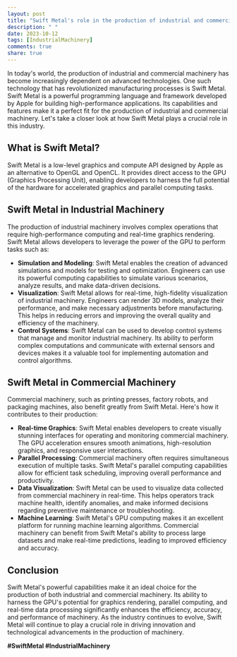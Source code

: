 ```yaml
---
layout: post
title: "Swift Metal's role in the production of industrial and commercial machinery"
description: " "
date: 2023-10-12
tags: [IndustrialMachinery]
comments: true
share: true
---
```


In today's world, the production of industrial and commercial machinery has become increasingly dependent on advanced technologies. One such technology that has revolutionized manufacturing processes is Swift Metal. Swift Metal is a powerful programming language and framework developed by Apple for building high-performance applications. Its capabilities and features make it a perfect fit for the production of industrial and commercial machinery. Let's take a closer look at how Swift Metal plays a crucial role in this industry.

## What is Swift Metal?

Swift Metal is a low-level graphics and compute API designed by Apple as an alternative to OpenGL and OpenCL. It provides direct access to the GPU (Graphics Processing Unit), enabling developers to harness the full potential of the hardware for accelerated graphics and parallel computing tasks.

## Swift Metal in Industrial Machinery

The production of industrial machinery involves complex operations that require high-performance computing and real-time graphics rendering. Swift Metal allows developers to leverage the power of the GPU to perform tasks such as:

- **Simulation and Modeling**: Swift Metal enables the creation of advanced simulations and models for testing and optimization. Engineers can use its powerful computing capabilities to simulate various scenarios, analyze results, and make data-driven decisions.
- **Visualization**: Swift Metal allows for real-time, high-fidelity visualization of industrial machinery. Engineers can render 3D models, analyze their performance, and make necessary adjustments before manufacturing. This helps in reducing errors and improving the overall quality and efficiency of the machinery.
- **Control Systems**: Swift Metal can be used to develop control systems that manage and monitor industrial machinery. Its ability to perform complex computations and communicate with external sensors and devices makes it a valuable tool for implementing automation and control algorithms.

## Swift Metal in Commercial Machinery

Commercial machinery, such as printing presses, factory robots, and packaging machines, also benefit greatly from Swift Metal. Here's how it contributes to their production:

- **Real-time Graphics**: Swift Metal enables developers to create visually stunning interfaces for operating and monitoring commercial machinery. The GPU acceleration ensures smooth animations, high-resolution graphics, and responsive user interactions.
- **Parallel Processing**: Commercial machinery often requires simultaneous execution of multiple tasks. Swift Metal's parallel computing capabilities allow for efficient task scheduling, improving overall performance and productivity.
- **Data Visualization**: Swift Metal can be used to visualize data collected from commercial machinery in real-time. This helps operators track machine health, identify anomalies, and make informed decisions regarding preventive maintenance or troubleshooting.
- **Machine Learning**: Swift Metal's GPU computing makes it an excellent platform for running machine learning algorithms. Commercial machinery can benefit from Swift Metal's ability to process large datasets and make real-time predictions, leading to improved efficiency and accuracy.

## Conclusion

Swift Metal's powerful capabilities make it an ideal choice for the production of both industrial and commercial machinery. Its ability to harness the GPU's potential for graphics rendering, parallel computing, and real-time data processing significantly enhances the efficiency, accuracy, and performance of machinery. As the industry continues to evolve, Swift Metal will continue to play a crucial role in driving innovation and technological advancements in the production of machinery.

**#SwiftMetal #IndustrialMachinery**